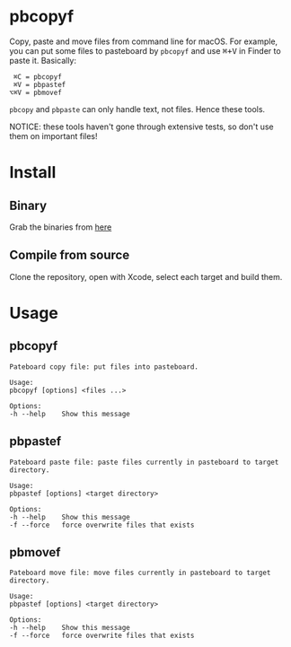 #  pbcopyf

Copy, paste and move files from command line for macOS. For example, you can put some files to
pasteboard by `pbcopyf` and use <kbd>⌘+V</kbd> in Finder to paste it. Basically:
```
 ⌘C = pbcopyf
 ⌘V = pbpastef
⌥⌘V = pbmovef
```

`pbcopy` and `pbpaste` can only handle text, not files. Hence these tools.

NOTICE: these tools haven't gone through extensive tests, so don't use them on important files!

# Install

## Binary

Grab the binaries from [here](https://github.com/casouri/pbcopyf/releases)

## Compile from source

Clone the repository, open with Xcode, select each target and build them.

# Usage

## pbcopyf
```
Pateboard copy file: put files into pasteboard.

Usage:
pbcopyf [options] <files ...>

Options:
-h --help    Show this message
```

## pbpastef
```
Pateboard paste file: paste files currently in pasteboard to target directory.

Usage:
pbpastef [options] <target directory>

Options:
-h --help    Show this message
-f --force   force overwrite files that exists
```

## pbmovef
```
Pateboard move file: move files currently in pasteboard to target directory.

Usage:
pbpastef [options] <target directory>

Options:
-h --help    Show this message
-f --force   force overwrite files that exists
```

